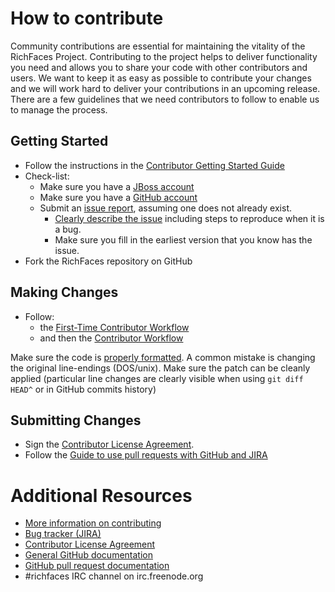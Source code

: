 # How to contribute

Community contributions are essential for maintaining the vitality of the RichFaces Project.
Contributing to the project helps to deliver functionality you need and allows you to share your code with other contributors and users. 
We want to keep it as easy as possible to contribute your changes and we will work hard to deliver your contributions in an upcoming release.
There are a few guidelines that we need contributors to follow to enable us to manage the process.

## Getting Started

* Follow the instructions in the [Contributor Getting Started Guide](https://community.jboss.org/wiki/ContributorGettingStartedGuide)
* Check-list:
    * Make sure you have a [JBoss account](http://github.com/)
    * Make sure you have a [GitHub account](http://github.com/)
    * Submit an [issue report](https://issues.jboss.org/browse/RF), assuming one does not already exist.
        * [Clearly describe the issue](https://community.jboss.org/wiki/SubmittingEffectiveIssueReports) including steps to reproduce when it is a bug.
        * Make sure you fill in the earliest version that you know has the issue.
* Fork the RichFaces repository on GitHub

## Making Changes

* Follow:
    * the [First-Time Contributor Workflow](https://community.jboss.org/wiki/RichFacesGitWorkflowModel#FirstTime_Contributor_Workflow)
    * and then the [Contributor Workflow](https://community.jboss.org/wiki/RichFacesGitWorkflowModel#Contributor_Workflow)

Make sure the code is [properly formatted](https://community.jboss.org/wiki/ImportFormattingRules).  A common mistake is changing the original line-endings (DOS/unix).  Make sure the patch can be cleanly applied (particular line changes are clearly visible when using `git diff HEAD^` or in GitHub commits history)

## Submitting Changes

* Sign the [Contributor License Agreement](http://cla.jboss.org/).
* Follow the [Guide to use pull requests with GitHub and JIRA](https://community.jboss.org/wiki/GuideToUsePullRequestsWithGitHubAndJIRA)

# Additional Resources

* [More information on contributing](https://community.jboss.org/wiki/ContributorGettingStartedGuide)
* [Bug tracker (JIRA)](https://issues.jboss.org/browse/RF)
* [Contributor License Agreement](http://cla.jboss.org/)
* [General GitHub documentation](http://help.github.com/)
* [GitHub pull request documentation](http://help.github.com/send-pull-requests/)
* #richfaces IRC channel on irc.freenode.org

